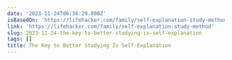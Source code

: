 ```yaml
---
date: '2023-11-24T06:36:29.000Z'
isBasedOn: 'https://lifehacker.com/family/self-explanation-study-method'
link: 'https://lifehacker.com/family/self-explanation-study-method'
slug: 2023-11-24-the-key-to-better-studying-is-self-explanation
tags: []
title: The Key to Better Studying Is Self-Explanation
---
```


